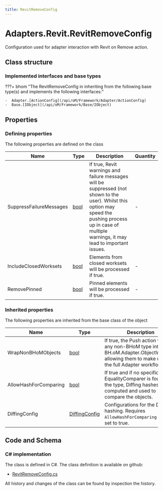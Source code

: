 ```yaml
---
title: RevitRemoveConfig
---
```


# Adapters.Revit.RevitRemoveConfig

Configuration used for adapter interaction with Revit on Remove action.

## Class structure

### Implemented interfaces and base types

???+ bhom "The RevitRemoveConfig in inheriting from the following base type(s) and implements the following interfaces:"

    -  Adapter.[ActionConfig](/api/oM/Framework/Adapter/ActionConfig)
    -  Base.[IObject](/api/oM/Framework/Base/IObject)


## Properties



### Defining properties

The following properties are defined on the class

| Name             | Type             | Description      | Quantity         |
|------------------|------------------|------------------|------------------|
| SuppressFailureMessages | [bool](https://learn.microsoft.com/en-us/dotnet/api/System.Boolean?view=netstandard-2.0) | If true, Revit warnings and failure messages will be suppressed (not shown to the user). Whilst this option may speed the pushing process up in case of multiple warnings, it may lead to important issues. | - |
| IncludeClosedWorksets | [bool](https://learn.microsoft.com/en-us/dotnet/api/System.Boolean?view=netstandard-2.0) | Elements from closed worksets will be processed if true. | - |
| RemovePinned | [bool](https://learn.microsoft.com/en-us/dotnet/api/System.Boolean?view=netstandard-2.0) | Pinned elements will be processed if true. | - |


### Inherited properties
The following properties are inherited from the base class of the object

| Name             | Type             | Description      | Quantity         |
|------------------|------------------|------------------|------------------|
| WrapNonBHoMObjects | [bool](https://learn.microsoft.com/en-us/dotnet/api/System.Boolean?view=netstandard-2.0) | If true, the Push action wraps any non-BHoM type into a BH.oM.Adapter.ObjectWrapper, allowing them to make use of the full Adapter workflow. | - |
| AllowHashForComparing | [bool](https://learn.microsoft.com/en-us/dotnet/api/System.Boolean?view=netstandard-2.0) | If true and if no specific EqualityComparer is found for the type, Diffing hashes are computed and used to compare the objects. | - |
| DiffingConfig | [DiffingConfig](/api/oM/Framework/Diffing/DiffingConfig) | Configurations for the Diffing hashing. Requires `AllowHashForComparing` to be set to true. | - |


## Code and Schema

### C# implementation

The class is defined in C#. The class definition is available on github:

- [RevitRemoveConfig.cs](https://github.com/BHoM/Revit_Toolkit/blob/develop/Revit_oM/Config/RevitRemoveConfig.cs)

All history and changes of the class can be found by inspection the history.
